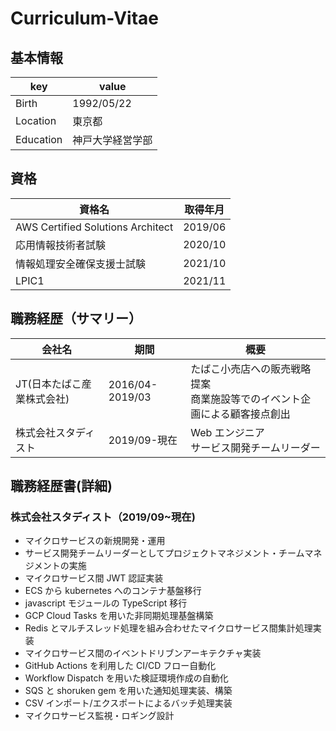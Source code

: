 # Curriculum-Vitae

## 基本情報

| key       | value            |
| --------- | ---------------- |
| Birth     | 1992/05/22       |
| Location  | 東京都           |
| Education | 神戸大学経営学部 |

## 資格

| 資格名                            | 取得年月 |
| --------------------------------- | -------- |
| AWS Certified Solutions Architect | 2019/06  |
| 応用情報技術者試験                | 2020/10  |
| 情報処理安全確保支援士試験        | 2021/10  |
| LPIC1                             | 2021/11  |

## 職務経歴（サマリー）

| 会社名                     | 期間            | 概要                                                                           |
| -------------------------- | --------------- | ------------------------------------------------------------------------------ |
| JT(日本たばこ産業株式会社) | 2016/04-2019/03 | たばこ小売店への販売戦略提案<br />商業施設等でのイベント企画による顧客接点創出 |
| 株式会社スタディスト       | 2019/09-現在    | Web エンジニア<br />サービス開発チームリーダー<br />                           |

## 職務経歴書(詳細)

### 株式会社スタディスト（2019/09~現在)

- マイクロサービスの新規開発・運用
- サービス開発チームリーダーとしてプロジェクトマネジメント・チームマネジメントの実施
- マイクロサービス間 JWT 認証実装
- ECS から kubernetes へのコンテナ基盤移行
- javascript モジュールの TypeScript 移行
- GCP Cloud Tasks を用いた非同期処理基盤構築
- Redis とマルチスレッド処理を組み合わせたマイクロサービス間集計処理実装
- マイクロサービス間のイベントドリブンアーキテクチャ実装
- GitHub Actions を利用した CI/CD フロー自動化
- Workflow Dispatch を用いた検証環境作成の自動化
- SQS と shoruken gem を用いた通知処理実装、構築
- CSV インポート/エクスポートによるバッチ処理実装
- マイクロサービス監視・ロギング設計
